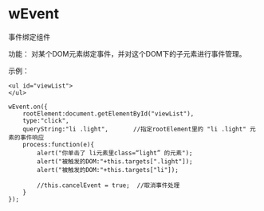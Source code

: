 # wEvent
事件绑定组件

功能：
对某个DOM元素绑定事件，并对这个DOM下的子元素进行事件管理。

示例：
	
	<ul id="viewList">
	</ul>

	wEvent.on({
		rootElement:document.getElementById("viewList"),
		type:"click",
		queryString:"li .light",       //指定rootElement里的 "li .light" 元素的事件响应
		process:function(e){
			alert("你单击了 li元素里class=“light” 的元素");
			alert("被触发的DOM:"+this.targets[".light"]);
			alert("被触发的DOM:"+this.targets["li"]);
	
			//this.cancelEvent = true;  //取消事件处理
		}
	});

